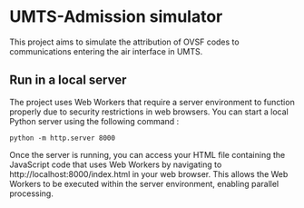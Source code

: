 # UMTS-Admission simulator

This project aims to simulate the attribution of OVSF codes to communications entering the air interface in UMTS.

## Run in a local server
The project uses Web Workers that require a server environment to function properly due to security restrictions in web browsers. You can start a local Python server using the following command :

```python -m http.server 8000```

Once the server is running, you can access your HTML file containing the JavaScript code that uses Web Workers by navigating to http://localhost:8000/index.html in your web browser. This allows the Web Workers to be executed within the server environment, enabling parallel processing.

